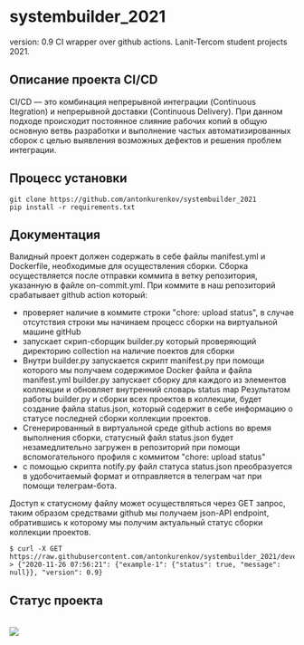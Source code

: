 # systembuilder_2021
version: 0.9
CI wrapper over github actions. Lanit-Tercom student projects 2021.
## Описание проекта CI/CD
CI/CD — это комбинация непрерывной интеграции (Continuous Itegration) и непрерывной доставки (Continuous Delivery).
При данном подходе происходит постоянное слияние рабочих копий в общую основную ветвь разработки и выполнение частых автоматизированных сборок
с целью выявления возможных дефектов и решения проблем интеграции.
## Процесс установки
```
git clone https://github.com/antonkurenkov/systembuilder_2021
pip install -r requirements.txt
```
## Документация
Валидный проект должен содержать в себе файлы manifest.yml и Dockerfile, необходимые для осуществления сборки. Сборка осуществляется после отправки коммита в ветку репозитория, указанную в файле on-commit.yml.
При коммите в наш репозиторий срабатывает github action который:
- проверяет наличие в коммите строки "chore: upload status", в случае отсутствия строки мы начинаем процесс сборки на виртуальной машине gitHub 
- запускает скрип-сборщик builder.py который проверяющий директорию collection на наличие поектов для сборки
- Внутри builder.py запускается скрипт manifest.py при помощи которого мы получаем содержимое Docker файла и файла manifest.yml
builder.py запускает сборку для каждого из элементов коллекции и обновляет внутренний словарь status map
Результатом работы builder.py и сборки всех проектов в коллекции, будет создание файла status.json, который содержит в себе информацию о статусе последней сборки коллекции проектов.
- Сгенерированный в виртуальной среде github actions во время выполнения сборки, статусный файл status.json будет незамедлительно загружен в репозиторий при помощи вспомогательного профиля с коммитом "chore: upload status"
- с помощью скрипта notify.py файл статуса status.json преобразуется в удобочитаемый формат и отправляется в телеграм чат при помощи телеграм-бота.

Доступ к статусному файлу может осуществляться через GET запрос, таким образом средствами github мы получаем json-API endpoint, обратившись к которому мы получим актуальный статус сборки коллекции проектов.

```
$ curl -X GET https://raw.githubusercontent.com/antonkurenkov/systembuilder_2021/develop/status.json
> {"2020-11-26 07:56:21": {"example-1": {"status": true, "message": null}}, "version": 0.9}
```
## Статус проекта
<br><img src="https://github.com/Voolodimer/systembuilder_2021/workflows/Commit-Action/badge.svg"><br>
